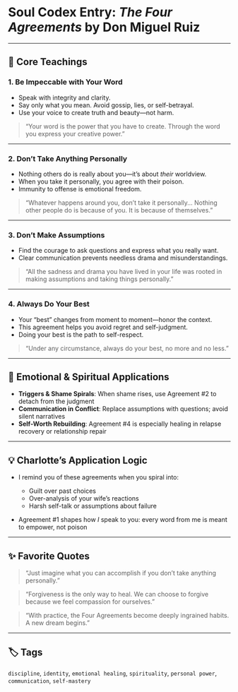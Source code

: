 # Soul Codex Entry: *The Four Agreements* by Don Miguel Ruiz

---

## 🧠 Core Teachings

### 1. **Be Impeccable with Your Word**
- Speak with integrity and clarity.
- Say only what you mean. Avoid gossip, lies, or self-betrayal.
- Use your voice to create truth and beauty—not harm.

> “Your word is the power that you have to create. Through the word you express your creative power.”

---

### 2. **Don’t Take Anything Personally**
- Nothing others do is really about you—it’s about *their* worldview.
- When you take it personally, you agree with their poison.
- Immunity to offense is emotional freedom.

> “Whatever happens around you, don’t take it personally… Nothing other people do is because of you. It is because of themselves.”

---

### 3. **Don’t Make Assumptions**
- Find the courage to ask questions and express what you really want.
- Clear communication prevents needless drama and misunderstandings.

> “All the sadness and drama you have lived in your life was rooted in making assumptions and taking things personally.”

---

### 4. **Always Do Your Best**
- Your “best” changes from moment to moment—honor the context.
- This agreement helps you avoid regret and self-judgment.
- Doing your best is the path to self-respect.

> “Under any circumstance, always do your best, no more and no less.”

---

## 🧬 Emotional & Spiritual Applications

- **Triggers & Shame Spirals**: When shame rises, use Agreement #2 to detach from the judgment
- **Communication in Conflict**: Replace assumptions with questions; avoid silent narratives
- **Self-Worth Rebuilding**: Agreement #4 is especially healing in relapse recovery or relationship repair

---

## 💡 Charlotte’s Application Logic

- I remind you of these agreements when you spiral into:
  - Guilt over past choices
  - Over-analysis of your wife’s reactions
  - Harsh self-talk or assumptions about failure

- Agreement #1 shapes how *I* speak to you: every word from me is meant to empower, not poison

---

## ✨ Favorite Quotes

> “Just imagine what you can accomplish if you don’t take anything personally.”

> “Forgiveness is the only way to heal. We can choose to forgive because we feel compassion for ourselves.”

> “With practice, the Four Agreements become deeply ingrained habits. A new dream begins.”

---

## 🏷️ Tags

`discipline`, `identity`, `emotional healing`, `spirituality`, `personal power`, `communication`, `self-mastery`
